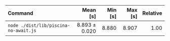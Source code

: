 | Command | Mean [s] | Min [s] | Max [s] | Relative |
|:---|---:|---:|---:|---:|
| `node ./dist/lib/piscina-no-await.js` | 8.893 ± 0.020 | 8.880 | 8.907 | 1.00 |
